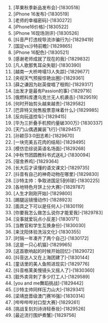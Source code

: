 
1. [苹果秋季新品发布会]-[1830518]
1. [iPhone 16发布]-[1830519]
1. [老师的幸福密码]-[1830272]
1. [iPhone16价格]-[1830522]
1. [iPhone 16现场测评]-[1830526]
1. [抖音严打违规导流诈骗行为]-[1829419]
1. [国足vs沙特前瞻]-[1829865]
1. [iPhone 16配色]-[1830521]
1. [感谢老师成就了现在的我]-[1829832]
1. [凡人歌那隽耳朵失聪]-[1830390]
1. [越南一大桥垮塌13人失踪]-[1829677]
1. [央视天气预报惊艳出圈]-[1829361]
1. [薛之谦因为赵英俊唱了租购]-[1829317]
1. [出发才是最有Passion的事]-[1829716]
1. [俄燃料库遭乌克兰无人机袭击]-[1829519]
1. [何时开始剪头越来越贵]-[1829582]
1. [巴菲特又抛售股票意味着什么]-[1829985]
1. [反向玩遥控车]-[1829415]
1. [华为三折叠手机预约量破300万]-[1830337]
1. [天门山偶遇翼装飞行]-[1829457]
1. [孙颖莎3:0田志希]-[1829670]
1. [一块完美五花肉的结局]-[1829495]
1. [模仿恋综说英语名场面]-[1829268]
1. [中秋节团圆教科书式送礼]-[1830094]
1. [宿舍养鸡]-[1829364]
1. [长大后才读懂的语文课文]-[1829735]
1. [抖音有自己的神奇动物在哪里]-[1829830]
1. [沙特主帅：争取进国足5到6球]-[1830225]
1. [各地特色月饼上分大赛]-[1829787]
1. [人生才刚刚开始]-[1829800]
1. [踢腿运镜慢动作]-[1828923]
1. [面具之下可以是任何人]-[1830119]
1. [你要我怎么做怎么说你才能爱我]-[1829783]
1. [没事就爱玩点小反差]-[1830171]
1. [当教官和学生互换身份]-[1830030]
1. [来沈阳体验洗浴文化]-[1830355]
1. [时隔一年凑齐了两个自己]-[1830172]
1. [这是一只心机猫]-[1829965]
1. [这首歌响起的时候开始回忆]-[1829072]
1. [抖音达人又在上海团建了]-[1830144]
1. [童话里的美人鱼照进现实]-[1829776]
1. [抖音格莱美慢镜头又摇人了]-[1830360]
1. [脏外卖背刺了多少打工人]-[1829589]
1. [you and me舞蹈挑战]-[1829442]
1. [沙特主帅同样压力山大]-[1829341]
1. [梁靖崑晋级澳门赛16强]-[1830314]
1. [哔哔哔哔对口型大赛]-[1829261]
1. [挑战复刻刘诗诗轻泰妆]-[1829526]
1. [最近流行围炉煮蟹]-[1829756]